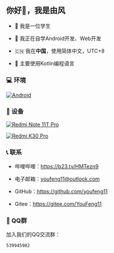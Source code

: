 ## 你好👏，我是由风

- 👻 我是一位学生

- 🌱 我正在自学Android开发、Web开发

- 🇨🇳 我在**中国**，使用简体中文，UTC+8

- 🤖 主要使用Kotlin编程语言

### 💻 环境

[![Android](https://img.shields.io/badge/Android-00C000?style=flat-square&logo=android&logoColor=FFFFFF&labelColor=00C000)](https://www.android.com) 

### 📱 设备

[![Redmi Note 11T Pro](https://img.shields.io/badge/Redmi%20Note%2011T%20Pro-FF6900?style=flat-square&logo=xiaomi&logoColor=FFFFFF&labelColor=FF6900)](https://www.mi.com/redminote11t-pro)

[![Redmi K30 Pro](https://img.shields.io/badge/Redmi%20K30%20Pro-FF6900?style=flat-square&logo=xiaomi&logoColor=FFFFFF&labelColor=FF6900)](https://www.mi.com/redmik30pro)

### 📞 联系

- 哔哩哔哩：https://b23.tv/HMTezn9

- 电子邮箱：[youfeng11@outlook.com](mailto:youfeng11@outlook.com)

- GitHub：https://github.com/youfeng11

- Gitee：https://gitee.com/YouFeng11

### 🐧 QQ群

加入我们的QQ交流群：
```
539945982

